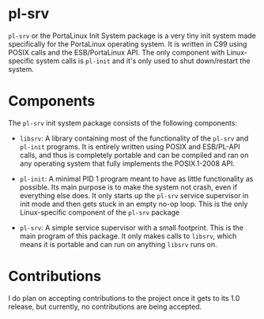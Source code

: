 # pl-srv
`pl-srv` or the PortaLinux Init System package is a very tiny init system made
specifically for the PortaLinux operating system. It is written in C99 using
POSIX calls and the ESB/PortaLinux API. The only component with Linux-specific
system calls is `pl-init` and it's only used to shut down/restart the system.

# Components

The `pl-srv` init system package consists of the following components:

- `libsrv`: A library containing most of the functionality of the `pl-srv` and
`pl-init` programs. It is entirely written using POSIX and ESB/PL-API calls, 
and thus is completely portable and can be compiled and ran on any operating
system that fully implements the POSIX.1-2008 API.

- `pl-init`: A minimal PID 1 program meant to have as little functionality as
possible. Its main purpose is to make the system not crash, even if everything
else does. It only starts up the `pl-srv` service supervisor in init mode and
then gets stuck in an empty no-op loop. This is the only Linux-specific
component of the `pl-srv` package

- `pl-srv`: A simple service supervisor with a small footprint. This is the
main program of this package. It only makes calls to `libsrv`, which means it
is portable and can run on anything `libsrv` runs on.

# Contributions

I do plan on accepting contributions to the project once it gets to its 1.0
release, but currently, no contributions are being accepted.
